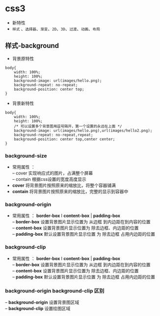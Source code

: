 # css3
- 新特性
- `样式` 、`选择器`、`渐变`、`2D`、`3D`、`过渡`、`动画`、`布局`

## 样式-background

- 背景原特性
```
body{
	width: 100%;
	height: 100%;
	background-image: url(images/hello.png);
	background-repeat: no-repeat;
	background-position: center top;
}
```
- 背景新特性
```
body{
	width: 100%;
	height: 100%;
	/* 可以设置多个背景图用逗号隔开，第一个设置的永远在上面 */
	background-image: url(images/hello.png),url(images/hello2.png);
	background-repeat: no-repeat,repeat;
	background-position: center top,center center;
}
```

### background-size

- 常用属性 ：  
  – cover 实现响应式的图片，占满整个屏幕   
  – contain 根据css设置的宽度高度显示   
- **cover**  将背景图片按照原来的缩放比，将整个容器铺满  
- **contain**  将背景图片按照原来的缩放比，完整的显示到容器中  

### background-origin 
- 常用属性 ： **border-box** I **content-box** | **padding-box**  
  – **border-box**  设置背景图片显示位置为 从边框 到内边距在到内容的位置  
  – **content-box**  设置背景图片显示位置为 除去边框、内边距的位置  
  – **padding-box**  默认设置背景图片显示位置 为 除去边框 占用内边距的位置  

### background-clip 
- 常用属性 ： **border-box** I **content-box** | **padding-box**  
  – **border-box**  设置背景图片显示位置为 从边框 到内边距在到内容的位置  
  – **content-box**  设置背景图片显示位置为 除去边框、内边距的位置  
  – **padding-box**  默认设置背景图片显示位置 为 除去边框 占用内边距的位置  
    
 ### background-origin background-clip  区别
  – **background-origin** 设置背景图区域  
  –  **background-clip** 设置绘图区域  

















